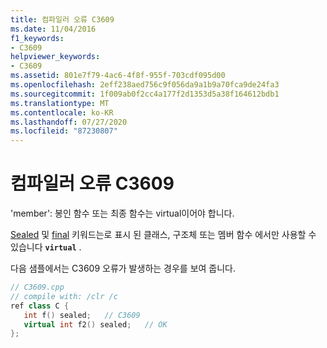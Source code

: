 ```yaml
---
title: 컴파일러 오류 C3609
ms.date: 11/04/2016
f1_keywords:
- C3609
helpviewer_keywords:
- C3609
ms.assetid: 801e7f79-4ac6-4f8f-955f-703cdf095d00
ms.openlocfilehash: 2eff238aed756c9f056da9a1b9a70fca9de24fa3
ms.sourcegitcommit: 1f009ab0f2cc4a177f2d1353d5a38f164612bdb1
ms.translationtype: MT
ms.contentlocale: ko-KR
ms.lasthandoff: 07/27/2020
ms.locfileid: "87230807"
---
```

# <a name="compiler-error-c3609"></a>컴파일러 오류 C3609

'member': 봉인 함수 또는 최종 함수는 virtual이어야 합니다.

[Sealed](../../extensions/sealed-cpp-component-extensions.md) 및 [final](../../cpp/final-specifier.md) 키워드는로 표시 된 클래스, 구조체 또는 멤버 함수 에서만 사용할 수 있습니다 **`virtual`** .

다음 샘플에서는 C3609 오류가 발생하는 경우를 보여 줍니다.

```cpp
// C3609.cpp
// compile with: /clr /c
ref class C {
   int f() sealed;   // C3609
   virtual int f2() sealed;   // OK
};
```
